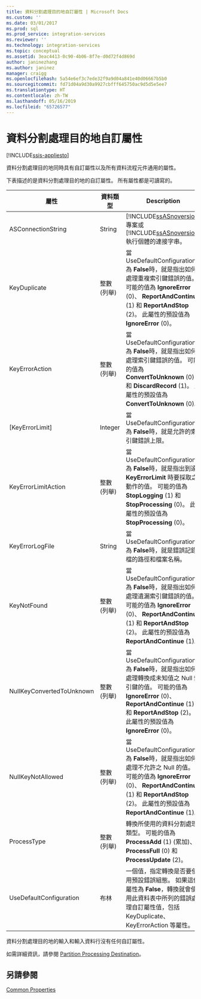 ```yaml
---
title: 資料分割處理目的地自訂屬性 | Microsoft Docs
ms.custom: ''
ms.date: 03/01/2017
ms.prod: sql
ms.prod_service: integration-services
ms.reviewer: ''
ms.technology: integration-services
ms.topic: conceptual
ms.assetid: 3eac4413-0c90-4b06-8f7e-d0d72f4d869d
author: janinezhang
ms.author: janinez
manager: craigg
ms.openlocfilehash: 5a54e6ef3c7ede32f9a9d04a841e40d06667b5b0
ms.sourcegitcommit: fd71d04a9d30a9927cbfff645750ac9d5d5e5ee7
ms.translationtype: HT
ms.contentlocale: zh-TW
ms.lasthandoff: 05/16/2019
ms.locfileid: "65726577"
---
```

# <a name="partition-processing-destination-custom-properties"></a>資料分割處理目的地自訂屬性

[!INCLUDE[ssis-appliesto](../../includes/ssis-appliesto-ssvrpluslinux-asdb-asdw-xxx.md)]


  資料分割處理目的地同時具有自訂屬性以及所有資料流程元件通用的屬性。  
  
 下表描述的是資料分割處理目的地的自訂屬性。 所有屬性都是可讀寫的。  
  
|屬性|資料類型|Description|  
|--------------|---------------|-----------------|  
|ASConnectionString|String|[!INCLUDE[ssASnoversion](../../includes/ssasnoversion-md.md)] 專案或 [!INCLUDE[ssASnoversion](../../includes/ssasnoversion-md.md)]執行個體的連接字串。|  
|KeyDuplicate|整數 (列舉)|當 UseDefaultConfiguration 為 **False**時，就是指出如何處理重複索引鍵錯誤的值。 可能的值為 **IgnoreError** (0)、 **ReportAndContinue** (1) 和 **ReportAndStop** (2)。 此屬性的預設值為 **IgnoreError** (0)。|  
|KeyErrorAction|整數 (列舉)|當 UseDefaultConfiguration 為 **False**時，就是指出如何處理索引鍵錯誤的值。 可能的值為 **ConvertToUnknown** (0) 和 **DiscardRecord** (1)。 此屬性的預設值為 **ConvertToUnknown** (0)。|  
|[KeyErrorLimit]|Integer|當 UseDefaultConfiguration 為 **False**時，就是允許的索引鍵錯誤上限。|  
|KeyErrorLimitAction|整數 (列舉)|當 UseDefaultConfiguration 為 **False**時，就是指出到達 **KeyErrorLimit** 時要採取之動作的值。 可能的值為 **StopLogging** (1) 和 **StopProcessing** (0)。 此屬性的預設值為 **StopProcessing** (0)。|  
|KeyErrorLogFile|String|當 UseDefaultConfiguration 為 **False**時，就是錯誤記錄檔的路徑和檔案名稱。|  
|KeyNotFound|整數 (列舉)|當 UseDefaultConfiguration 為 **False**時，就是指出如何處理遺漏索引鍵錯誤的值。 可能的值為 **IgnoreError** (0)、 **ReportAndContinue** (1) 和 **ReportAndStop** (2)。 此屬性的預設值為 **ReportAndContinue** (1)。|  
|NullKeyConvertedToUnknown|整數 (列舉)|當 UseDefaultConfiguration 為 **False**時，就是指出如何處理轉換成未知值之 Null 索引鍵的值。 可能的值為 **IgnoreError** (0)、 **ReportAndContinue** (1) 和 **ReportAndStop** (2)。 此屬性的預設值為 **IgnoreError** (0)。|  
|NullKeyNotAllowed|整數 (列舉)|當 UseDefaultConfiguration 為 **False**時，就是指出如何處理不允許之 Null 的值。 可能的值為 **IgnoreError** (0)、 **ReportAndContinue** (1) 和 **ReportAndStop** (2)。 此屬性的預設值為 **ReportAndContinue** (1)。|  
|ProcessType|整數 (列舉)|轉換所使用的資料分割處理類型。 可能的值為 **ProcessAdd** (1) (累加)、 **ProcessFull** (0) 和 **ProcessUpdate** (2)。|  
|UseDefaultConfiguration|布林|一個值，指定轉換是否要使用預設錯誤組態。 如果這個屬性為 **False**，轉換就會使用此資料表中所列的錯誤處理自訂屬性值，包括 KeyDuplicate、KeyErrorAction 等屬性。|  
  
 資料分割處理目的地的輸入和輸入資料行沒有任何自訂屬性。  
  
 如需詳細資訊，請參閱 [Partition Processing Destination](../../integration-services/data-flow/partition-processing-destination.md)。  
  
## <a name="see-also"></a>另請參閱  
 [Common Properties](https://msdn.microsoft.com/library/51973502-5cc6-4125-9fce-e60fa1b7b796)  
  
  
